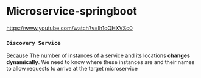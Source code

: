 # Microservice-springboot
https://www.youtube.com/watch?v=lh1oQHXVSc0


### `Discovery Service`
Because The number of instances of a service and its locations **changes dynamically**. We need to know where these instances are and their names to allow requests to arrive at the target microservice
